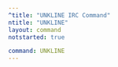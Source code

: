 ```yaml
---
^title: "UNKLINE IRC Command"
ntitle: "UNKLINE"
layout: command
notstarted: true

command: UNKLINE
---
```

